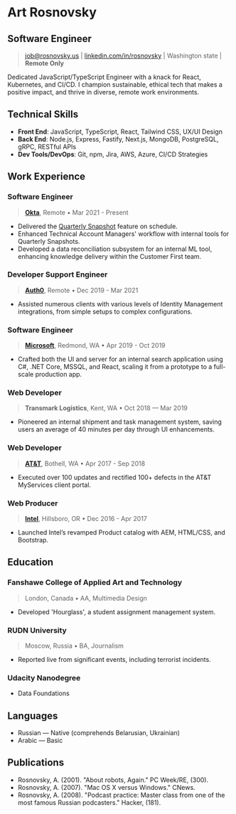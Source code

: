 # Art Rosnovsky

## Software Engineer

> job@rosnovsky.us | [linkedin.com/in/rosnovsky](https://linkedin.com/in/rosnovsky) | Washington state | **Remote Only**

Dedicated JavaScript/TypeScript Engineer with a knack for React, Kubernetes, and CI/CD. I champion sustainable, ethical tech that makes a positive impact, and thrive in diverse, remote work environments.

## Technical Skills

- **Front End**: JavaScript, TypeScript, React, Tailwind CSS, UX/UI Design
- **Back End**: Node.js, Express, Fastify, Next.js, MongoDB, PostgreSQL, gRPC, RESTful APIs
- **Dev Tools/DevOps**: Git, npm, Jira, AWS, Azure, CI/CD Strategies

## Work Experience

### Software Engineer

> **[Okta](https://okta.com)**, Remote • Mar 2021 - Present

- Delivered the [Quarterly Snapshot](https://auth0.com/docs/get-started/tenant-settings/auth0-teams/quarterly-snapshot) feature on schedule.
- Enhanced Technical Account Managers' workflow with internal tools for Quarterly Snapshots.
- Developed a data reconciliation subsystem for an internal ML tool, enhancing knowledge delivery within the Customer First team.

### Developer Support Engineer

> **[Auth0](https://auth0.com)**, Remote • Dec 2019 - Mar 2021

- Assisted numerous clients with various levels of Identity Management integrations, from simple setups to complex configurations.

### Software Engineer

> **[Microsoft](https://microsoft.com)**, Redmond, WA • Apr 2019 - Oct 2019

- Crafted both the UI and server for an internal search application using C#, .NET Core, MSSQL, and React, scaling it from a prototype to a full-scale production app.

### Web Developer

> **Transmark Logistics**, Kent, WA • Oct 2018 — Mar 2019

- Pioneered an internal shipment and task management system, saving users an average of 40 minutes per day through UI enhancements.

### Web Developer

> **[AT&T](https://att.com)**, Bothell, WA • Apr 2017 - Sep 2018

- Executed over 100 updates and rectified 100+ defects in the AT&T MyServices client portal.

<div class="page-break"></div>

### Web Producer

> **[Intel](https://intel.com)**, Hillsboro, OR • Dec 2016 - Apr 2017

- Launched Intel’s revamped Product catalog with AEM, HTML/CSS, and Bootstrap.

## Education

### Fanshawe College of Applied Art and Technology

> London, Canada • AA, Multimedia Design

- Developed 'Hourglass', a student assignment management system.

### RUDN University

> Moscow, Russia • BA, Journalism

- Reported live from significant events, including terrorist incidents.

### Udacity Nanodegree

- Data Foundations

## Languages

- Russian — Native (comprehends Belarusian, Ukrainian)
- Arabic — Basic

## Publications

- Rosnovsky, A. (2001). "About robots, Again." PC Week/RE, (300).
- Rosnovsky, A. (2007). "Mac OS X versus Windows." CNews.
- Rosnovsky, A. (2008). "Podcast practice: Master class from one of the most famous Russian podcasters." Hacker, (181).
